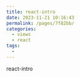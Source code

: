 ```yaml
---
title: react-intro
date: 2023-11-21 10:16:43
permalink: /pages/7f82bb/
categories:
  - views
  - react
tags:
  -
---
```


react-intro
